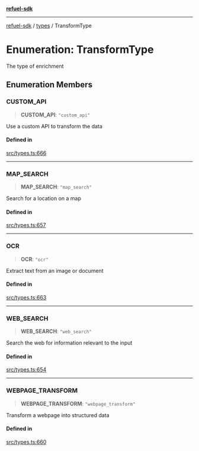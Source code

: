 [**refuel-sdk**](../../README.md)

***

[refuel-sdk](../../modules.md) / [types](../README.md) / TransformType

# Enumeration: TransformType

The type of enrichment

## Enumeration Members

### CUSTOM\_API

> **CUSTOM\_API**: `"custom_api"`

Use a custom API to transform the data

#### Defined in

[src/types.ts:666](https://github.com/refuel-ai/refuel-sdk/blob/ce96b857bf5c9f1c73e98ea4629535109c473935/src/types.ts#L666)

***

### MAP\_SEARCH

> **MAP\_SEARCH**: `"map_search"`

Search for a location on a map

#### Defined in

[src/types.ts:657](https://github.com/refuel-ai/refuel-sdk/blob/ce96b857bf5c9f1c73e98ea4629535109c473935/src/types.ts#L657)

***

### OCR

> **OCR**: `"ocr"`

Extract text from an image or document

#### Defined in

[src/types.ts:663](https://github.com/refuel-ai/refuel-sdk/blob/ce96b857bf5c9f1c73e98ea4629535109c473935/src/types.ts#L663)

***

### WEB\_SEARCH

> **WEB\_SEARCH**: `"web_search"`

Search the web for information relevant to the input

#### Defined in

[src/types.ts:654](https://github.com/refuel-ai/refuel-sdk/blob/ce96b857bf5c9f1c73e98ea4629535109c473935/src/types.ts#L654)

***

### WEBPAGE\_TRANSFORM

> **WEBPAGE\_TRANSFORM**: `"webpage_transform"`

Transform a webpage into structured data

#### Defined in

[src/types.ts:660](https://github.com/refuel-ai/refuel-sdk/blob/ce96b857bf5c9f1c73e98ea4629535109c473935/src/types.ts#L660)
